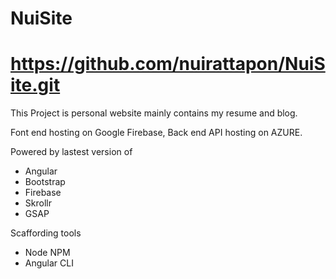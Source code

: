 # NuiSite
# https://github.com/nuirattapon/NuiSite.git

This Project is personal website mainly contains my resume and blog.

Font end hosting on Google Firebase,
Back end API hosting on AZURE.

Powered by lastest version of 
- Angular
- Bootstrap
- Firebase
- Skrollr
- GSAP

Scaffording tools
- Node NPM
- Angular CLI
